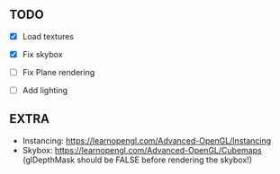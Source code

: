 ## TODO
- [X] Load textures
- [X] Fix skybox
- [ ] Fix Plane rendering
- [ ] Add lighting


## EXTRA
* Instancing: https://learnopengl.com/Advanced-OpenGL/Instancing
* Skybox: https://learnopengl.com/Advanced-OpenGL/Cubemaps (glDepthMask should be FALSE before rendering the skybox!)
